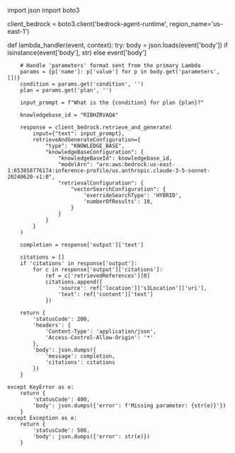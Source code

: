 import json
import boto3

client_bedrock = boto3.client('bedrock-agent-runtime', region_name='us-east-1')

def lambda_handler(event, context):
    try:
        body = json.loads(event['body']) if isinstance(event['body'], str) else event['body']

        # Handle 'parameters' format sent from the primary Lambda
        params = {p['name']: p['value'] for p in body.get('parameters', [])}
        condition = params.get('condition', '')
        plan = params.get('plan', '')
        
        input_prompt = f"What is the {condition} for plan {plan}?"

        knowledgebase_id = "RIBHZRVAQA"

        response = client_bedrock.retrieve_and_generate(
            input={"text": input_prompt},
            retrieveAndGenerateConfiguration={
                "type": "KNOWLEDGE_BASE",
                "knowledgeBaseConfiguration": {
                    "knowledgeBaseId": knowledgebase_id,
                    "modelArn": "arn:aws:bedrock:us-east-1:653858776174:inference-profile/us.anthropic.claude-3-5-sonnet-20240620-v1:0",
                    "retrievalConfiguration": {
                        "vectorSearchConfiguration": {
                            'overrideSearchType': 'HYBRID',
                            'numberOfResults': 10,
                        }
                    }
                }
            }
        )

        completion = response['output']['text']

        citations = []
        if 'citations' in response['output']:
            for c in response['output']['citations']:
                ref = c['retrievedReferences'][0]
                citations.append({
                    'source': ref['location']['s3Location']['uri'],
                    'text': ref['content']['text']
                })

        return {
            'statusCode': 200,
            'headers': {
                'Content-Type': 'application/json',
                'Access-Control-Allow-Origin': '*'
            },
            'body': json.dumps({
                'message': completion,
                'citations': citations
            })
        }

    except KeyError as e:
        return {
            'statusCode': 400,
            'body': json.dumps({'error': f'Missing parameter: {str(e)}'})
        }
    except Exception as e:
        return {
            'statusCode': 500,
            'body': json.dumps({'error': str(e)})
        }
